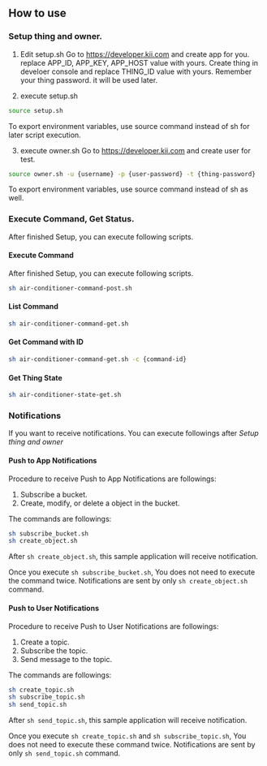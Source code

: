 ## How to use

### Setup thing and owner.
1. Edit setup.sh
Go to https://developer.kii.com and create app for you.
replace APP_ID, APP_KEY, APP_HOST value with yours.
Create thing in develoer console and replace THING_ID value with yours.
Remember your thing password. it will be used later.

2. execute setup.sh
```sh
source setup.sh
```
To export environment variables, use source command instead of sh for later script execution.

3. execute owner.sh
Go to https://developer.kii.com and create user for test.
```sh
source owner.sh -u {username} -p {user-password} -t {thing-password}
```
To export environment variables, use source command instead of sh as well.

### Execute Command, Get Status.
After finished Setup, you can execute following scripts.

#### Execute Command
After finished Setup, you can execute following scripts.
```sh
sh air-conditioner-command-post.sh
```

#### List Command
```sh
sh air-conditioner-command-get.sh
```

#### Get Command with ID
```sh
sh air-conditioner-command-get.sh -c {command-id}
```

#### Get Thing State
```sh
sh air-conditioner-state-get.sh
```

### Notifications

If you want to receive notifications. You can execute followings after
*Setup thing and owner*

#### Push to App Notifications

Procedure to receive Push to App Notifications are followings:

  1. Subscribe a bucket.
  1. Create, modify, or delete a object in the bucket.

The commands are followings:

```sh
sh subscribe_bucket.sh
sh create_object.sh
```

After `sh create_object.sh`, this sample application will receive
notification.

Once you execute `sh subscribe_bucket.sh`, You does not need to
execute the command twice. Notifications are sent by only `sh
create_object.sh` command.

#### Push to User Notifications

Procedure to receive Push to User Notifications are followings:

  1. Create a topic.
  1. Subscribe the topic.
  1. Send message to the topic.

The commands are followings:

```sh
sh create_topic.sh
sh subscribe_topic.sh
sh send_topic.sh
```

After `sh send_topic.sh`, this sample application will receive
notification.

Once you execute `sh create_topic.sh` and `sh subscribe_topic.sh`, You
does not need to execute these command twice. Notifications are sent
by only `sh send_topic.sh` command.
